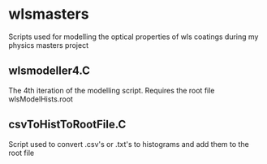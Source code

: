 # wlsmasters
Scripts used for modelling the optical properties of wls coatings during my physics masters project

## wlsmodeller4.C
The 4th iteration of the modelling script. Requires the root file wlsModelHists.root

## csvToHistToRootFile.C
Script used to convert .csv's or .txt's to histograms and add them to the root file
